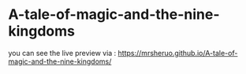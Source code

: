 # A-tale-of-magic-and-the-nine-kingdoms

you can see the live preview via : https://mrsheruo.github.io/A-tale-of-magic-and-the-nine-kingdoms/
